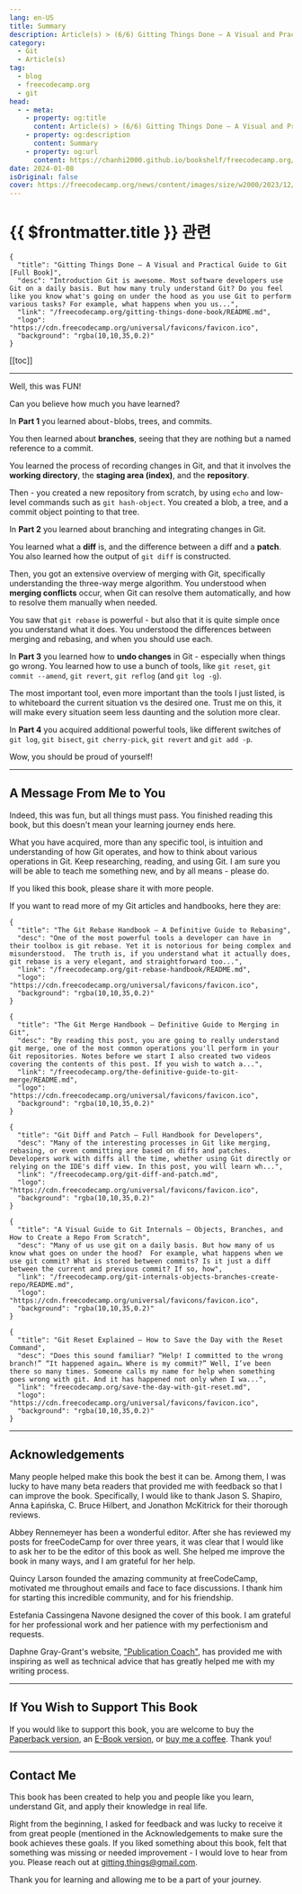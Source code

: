 ```yaml
---
lang: en-US
title: Summary
description: Article(s) > (6/6) Gitting Things Done – A Visual and Practical Guide to Git [Full Book]
category: 
  - Git
  - Article(s)
tag: 
  - blog
  - freecodecamp.org
  - git
head:
  - - meta:
    - property: og:title
      content: Article(s) > (6/6) Gitting Things Done – A Visual and Practical Guide to Git [Full Book] 
    - property: og:description
      content: Summary
    - property: og:url
      content: https://chanhi2000.github.io/bookshelf/freecodecamp.org/gitting-things-done-book/summary.html
date: 2024-01-08
isOriginal: false
cover: https://freecodecamp.org/news/content/images/size/w2000/2023/12/Gitting-Things-Done-Cover-with-Photo.png
---
```


# {{ $frontmatter.title }} 관련

```component VPCard
{
  "title": "Gitting Things Done – A Visual and Practical Guide to Git [Full Book]",
  "desc": "Introduction Git is awesome. Most software developers use Git on a daily basis. But how many truly understand Git? Do you feel like you know what's going on under the hood as you use Git to perform various tasks? For example, what happens when you us...",
  "link": "/freecodecamp.org/gitting-things-done-book/README.md",
  "logo": "https://cdn.freecodecamp.org/universal/favicons/favicon.ico",
  "background": "rgba(10,10,35,0.2)"
}
```

[[toc]]

---

<SiteInfo
  name="Gitting Things Done – A Visual and Practical Guide to Git [Full Book]"
  desc="Introduction Git is awesome. Most software developers use Git on a daily basis. But how many truly understand Git? Do you feel like you know what's going on under the hood as you use Git to perform various tasks? For example, what happens when you us..."
  url="https://freecodecamp.org/news/gitting-things-done-book/"
  logo="https://cdn.freecodecamp.org/universal/favicons/favicon.ico"
  preview="https://freecodecamp.org/news/content/images/size/w2000/2023/12/Gitting-Things-Done-Cover-with-Photo.png"/>

Well, this was FUN!

Can you believe how much you have learned?

In **Part 1** you learned about - blobs, trees, and commits.

You then learned about **branches**, seeing that they are nothing but a named reference to a commit.

You learned the process of recording changes in Git, and that it involves the **working directory**, the **staging area (index)**, and the **repository**.

Then - you created a new repository from scratch, by using `echo` and low-level commands such as `git hash-object`. You created a blob, a tree, and a commit object pointing to that tree.

In **Part 2** you learned about branching and integrating changes in Git.

You learned what a **diff** is, and the difference between a diff and a **patch**. You also learned how the output of `git diff` is constructed.

Then, you got an extensive overview of merging with Git, specifically understanding the three-way merge algorithm. You understood when **merging conflicts** occur, when Git can resolve them automatically, and how to resolve them manually when needed.

You saw that `git rebase` is powerful - but also that it is quite simple once you understand what it does. You understood the differences between merging and rebasing, and when you should use each.

In **Part 3** you learned how to **undo changes** in Git - especially when things go wrong. You learned how to use a bunch of tools, like `git reset`, `git commit --amend`, `git revert`, `git reflog` (and `git log -g`).

The most important tool, even more important than the tools I just listed, is to whiteboard the current situation vs the desired one. Trust me on this, it will make every situation seem less daunting and the solution more clear.

In **Part 4** you acquired additional powerful tools, like different switches of `git log`, `git bisect`, `git cherry-pick`, `git revert` and `git add -p`.

Wow, you should be proud of yourself!

---

## A Message From Me to You

Indeed, this was fun, but all things must pass. You finished reading this book, but this doesn't mean your learning journey ends here.

What you have acquired, more than any specific tool, is intuition and understanding of how Git operates, and how to think about various operations in Git. Keep researching, reading, and using Git. I am sure you will be able to teach me something new, and by all means - please do.

If you liked this book, please share it with more people.

If you want to read more of my Git articles and handbooks, here they are:

```component VPCard
{
  "title": "The Git Rebase Handbook – A Definitive Guide to Rebasing",
  "desc": "One of the most powerful tools a developer can have in their toolbox is git rebase. Yet it is notorious for being complex and misunderstood.  The truth is, if you understand what it actually does, git rebase is a very elegant, and straightforward too...",
  "link": "/freecodecamp.org/git-rebase-handbook/README.md",
  "logo": "https://cdn.freecodecamp.org/universal/favicons/favicon.ico",
  "background": "rgba(10,10,35,0.2)"
}
```

```component VPCard
{
  "title": "The Git Merge Handbook – Definitive Guide to Merging in Git",
  "desc": "By reading this post, you are going to really understand git merge, one of the most common operations you'll perform in your Git repositories. Notes before we start I also created two videos covering the contents of this post. If you wish to watch a...",
  "link": "/freecodecamp.org/the-definitive-guide-to-git-merge/README.md",
  "logo": "https://cdn.freecodecamp.org/universal/favicons/favicon.ico",
  "background": "rgba(10,10,35,0.2)"
}
```

```component VPCard
{
  "title": "Git Diff and Patch – Full Handbook for Developers",
  "desc": "Many of the interesting processes in Git like merging, rebasing, or even committing are based on diffs and patches. Developers work with diffs all the time, whether using Git directly or relying on the IDE's diff view. In this post, you will learn wh...",
  "link": "/freecodecamp.org/git-diff-and-patch.md",
  "logo": "https://cdn.freecodecamp.org/universal/favicons/favicon.ico",
  "background": "rgba(10,10,35,0.2)"
}
```

```component VPCard
{
  "title": "A Visual Guide to Git Internals — Objects, Branches, and How to Create a Repo From Scratch",
  "desc": "Many of us use git on a daily basis. But how many of us know what goes on under the hood?  For example, what happens when we use git commit? What is stored between commits? Is it just a diff between the current and previous commit? If so, how",
  "link": "/freecodecamp.org/git-internals-objects-branches-create-repo/README.md",
  "logo": "https://cdn.freecodecamp.org/universal/favicons/favicon.ico",
  "background": "rgba(10,10,35,0.2)"
}
```

```component VPCard
{
  "title": "Git Reset Explained – How to Save the Day with the Reset Command",
  "desc": "Does this sound familiar? “Help! I committed to the wrong branch!” “It happened again… Where is my commit?” Well, I’ve been there so many times. Someone calls my name for help when something goes wrong with git. And it has happened not only when I wa...",
  "link": "freecodecamp.org/save-the-day-with-git-reset.md",
  "logo": "https://cdn.freecodecamp.org/universal/favicons/favicon.ico",
  "background": "rgba(10,10,35,0.2)"
}
```

---

## Acknowledgements

Many people helped make this book the best it can be. Among them, I was lucky to have many beta readers that provided me with feedback so that I can improve the book. Specifically, I would like to thank Jason S. Shapiro, Anna Łapińska, C. Bruce Hilbert, and Jonathon McKitrick for their thorough reviews.

Abbey Rennemeyer has been a wonderful editor. After she has reviewed my posts for freeCodeCamp for over three years, it was clear that I would like to ask her to be the editor of this book as well. She helped me improve the book in many ways, and I am grateful for her help.

Quincy Larson founded the amazing community at freeCodeCamp, motivated me throughout emails and face to face discussions. I thank him for starting this incredible community, and for his friendship.

Estefania Cassingena Navone designed the cover of this book. I am grateful for her professional work and her patience with my perfectionism and requests.

Daphne Gray-Grant's website, [<FontIcon icon="fas fa-globe"/>"Publication Coach"](https://publicationcoach.com/), has provided me with inspiring as well as technical advice that has greatly helped me with my writing process.

---

## If You Wish to Support This Book

If you would like to support this book, you are welcome to buy the [<FontIcon icon="fa-brands fa-amazon"/>Paperback version](https://amazon.com/dp/B0CQXTJ5V5), an [<FontIcon icon="fas fa-globe"/>E-Book version](https://buymeacoffee.com/omerr/e/197232), or [<FontIcon icon="fas fa-globe"/>buy me a coffee](https://buymeacoffee.com/omerr). Thank you!

---

## Contact Me

This book has been created to help you and people like you learn, understand Git, and apply their knowledge in real life. 

Right from the beginning, I asked for feedback and was lucky to receive it from great people (mentioned in the Acknowledgements to make sure the book achieves these goals. If you liked something about this book, felt that something was missing or needed improvement - I would love to hear from you. Please reach out at [<FontIcon icon="fas fa-envelope"/>gitting.things@gmail.com](mailto:gitting.things@gmail.com).

Thank you for learning and allowing me to be a part of your journey.
